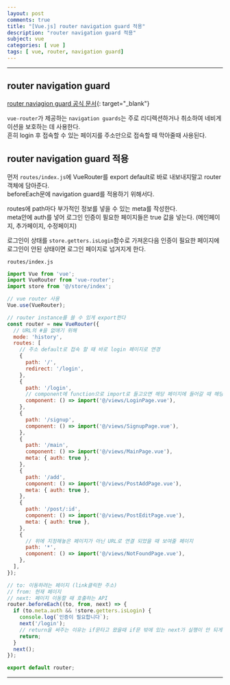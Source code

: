 ```yaml
---
layout: post
comments: true
title: "[Vue.js] router navigation guard 적용"
description: "router navigation guard 적용"
subject: vue
categories: [ vue ]
tags: [ vue, router, navigation guard]
---
```


<hr>

## router navigation guard

[router naviagion guard 공식 문서](https://router.vuejs.org/guide/advanced/navigation-guards.html){: target="_blank"}

`vue-router`가 제공하는 `navigation guards`는 주로 리디렉션하거나 취소하여 네비게이션을 보호하는 데 사용한다.  
흔히 login 후 접속할 수 있는 페이지를 주소만으로 접속할 때 막아줄때 사용된다.

## router navigation guard 적용

먼저 `routes/index.js`에 VueRouter를 export default로 바로 내보내지말고 router 객체에 담아준다.  
beforeEach문에 navigation guard를 적용하기 위해서다.  

routes에 path마다 부가적인 정보를 넣을 수 있는 meta를 작성한다.  
meta안에 auth를 넣어 로그인 인증이 필요한 페이지들은 true 값을 넣는다. (메인페이지, 추가페이지, 수정페이지)

로그인이 상태를 `store.getters.isLogin`함수로 가져온다음 인증이 필요한 페이지에 로그인이 안된 상태이면 로그인 페이지로 넘겨지게 한다.

`routes/index.js`
```javascript
import Vue from 'vue';
import VueRouter from 'vue-router';
import store from '@/store/index';

// vue router 사용
Vue.use(VueRouter);

// router instance를 쓸 수 있게 export한다
const router = new VueRouter({
  // URL의 #을 없애기 위해
  mode: 'history',
  routes: [
    // 주소 default로 접속 할 때 바로 login 페이지로 연경
    {
      path: '/',
      redirect: '/login',
    },
    {
      path: '/login',
      // component에 function으로 import로 들고오면 해당 페이지에 들어갈 때 해당파일을 자원을 들고올 수 있다.
      component: () => import('@/views/LoginPage.vue'),
    },
    {
      path: '/signup',
      component: () => import('@/views/SignupPage.vue'),
    },
    {
      path: '/main',
      component: () => import('@/views/MainPage.vue'),
      meta: { auth: true },
    },
    {
      path: '/add',
      component: () => import('@/views/PostAddPage.vue'),
      meta: { auth: true },
    },
    {
      path: '/post/:id',
      component: () => import('@/views/PostEditPage.vue'),
      meta: { auth: true },
    },
    {
      // 위에 지정해놓은 페이지가 아닌 URL로 연결 되었을 때 보여줄 페이지
      path: '*',
      component: () => import('@/views/NotFoundPage.vue'),
    },
  ],
});

// to: 이동하려는 페이지 (link클릭한 주소)
// from: 현재 페이지
// next: 페이지 이동할 때 호출하는 API
router.beforeEach((to, from, next) => {
  if (to.meta.auth && !store.getters.isLogin) {
    console.log(`인증이 필요합니다`);
    next('/login');
    // return을 써주는 이유는 if문타고 왔을때 if문 밖에 있는 next가 실행이 안 되게 하기위해서
    return;
  }
  next();
});

export default router;

```

<hr>


